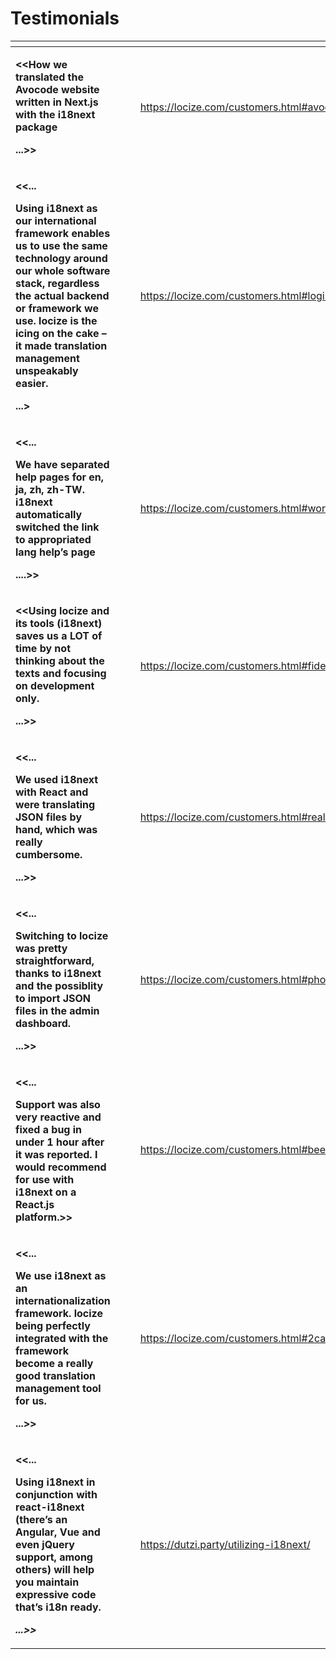 # Testimonials

<table data-view="cards"><thead><tr><th></th><th></th><th></th><th data-hidden data-card-target data-type="content-ref"></th><th data-hidden data-card-cover data-type="files"></th></tr></thead><tbody><tr><td><p><strong>&#x3C;&#x3C;How we translated the Avocode website written in Next.js with the i18next package</strong></p><p><strong>...>></strong></p></td><td></td><td></td><td><a href="https://locize.com/customers.html#avocode">https://locize.com/customers.html#avocode</a></td><td><a href="../.gitbook/assets/avocode.jpg">avocode.jpg</a></td></tr><tr><td><p><strong>&#x3C;&#x3C;...</strong></p><p><strong>Using i18next as our international framework enables us to use the same technology around our whole software stack, regardless the actual backend or framework we use. locize is the icing on the cake – it made translation management unspeakably easier.</strong></p><p><strong>...></strong></p></td><td></td><td></td><td><a href="https://locize.com/customers.html#logiscool">https://locize.com/customers.html#logiscool</a></td><td><a href="../.gitbook/assets/logiscool.jpg">logiscool.jpg</a></td></tr><tr><td><p><strong>&#x3C;&#x3C;...</strong></p><p><strong>We have separated help pages for en, ja, zh, zh-TW. i18next automatically switched the link to appropriated lang help’s page</strong></p><p><strong>....>></strong></p></td><td></td><td></td><td><a href="https://locize.com/customers.html#worldshopping">https://locize.com/customers.html#worldshopping</a></td><td><a href="../.gitbook/assets/worldshopping.jpg">worldshopping.jpg</a></td></tr><tr><td><p><strong>&#x3C;&#x3C;Using locize and its tools (i18next) saves us a LOT of time by not thinking about the texts and focusing on development only.</strong></p><p><strong>...>></strong></p></td><td></td><td></td><td><a href="https://locize.com/customers.html#fideli">https://locize.com/customers.html#fideli</a></td><td><a href="../.gitbook/assets/fideli.jpg">fideli.jpg</a></td></tr><tr><td><p><strong>&#x3C;&#x3C;...</strong></p><p><strong>We used i18next with React and were translating JSON files by hand, which was really cumbersome.</strong></p><p><strong>...>></strong></p></td><td></td><td></td><td><a href="https://locize.com/customers.html#realadvisor">https://locize.com/customers.html#realadvisor</a></td><td><a href="../.gitbook/assets/realadvisor.jpg">realadvisor.jpg</a></td></tr><tr><td><p><strong>&#x3C;&#x3C;...</strong></p><p><strong>Switching to locize was pretty straightforward, thanks to i18next and the possiblity to import JSON files in the admin dashboard.</strong></p><p><strong>...>></strong></p></td><td></td><td></td><td><a href="https://locize.com/customers.html#photogram">https://locize.com/customers.html#photogram</a></td><td><a href="../.gitbook/assets/photogram.jpg">photogram.jpg</a></td></tr><tr><td><p><strong>&#x3C;&#x3C;...</strong></p><p><strong>Support was also very reactive and fixed a bug in under 1 hour after it was reported. I would recommend for use with i18next on a React.js platform.>></strong></p></td><td></td><td></td><td><a href="https://locize.com/customers.html#beelance">https://locize.com/customers.html#beelance</a></td><td><a href="../.gitbook/assets/beelance.jpg">beelance.jpg</a></td></tr><tr><td><p><strong>&#x3C;&#x3C;...</strong></p><p><strong>We use i18next as an internationalization framework. locize being perfectly integrated with the framework become a really good translation management tool for us.</strong></p><p><strong>...>></strong></p></td><td></td><td></td><td><a href="https://locize.com/customers.html#2captcha">https://locize.com/customers.html#2captcha</a></td><td><a href="../.gitbook/assets/2captcha.jpg">2captcha.jpg</a></td></tr><tr><td><p><strong>&#x3C;&#x3C;...</strong></p><p><strong>Using i18next in conjunction with react-i18next (there’s an Angular, Vue and even jQuery support, among others) will help you maintain expressive code that’s i18n ready.</strong></p><p><em><strong>...>></strong></em></p></td><td></td><td></td><td><a href="https://dutzi.party/utilizing-i18next/">https://dutzi.party/utilizing-i18next/</a></td><td><a href="../.gitbook/assets/dutzi.jpg">dutzi.jpg</a></td></tr></tbody></table>
